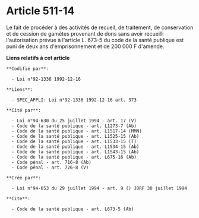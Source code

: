 # Article 511-14

Le fait de procéder à des activités de recueil, de traitement, de conservation et de cession de gamètes provenant de dons
sans avoir recueilli l'autorisation prévue à l'article L. 673-5 du code de la santé publique est puni de deux ans
d'emprisonnement et de 200 000 F d'amende.

**Liens relatifs à cet article**

	**Codifié par**:

	  - Loi n°92-1336 1992-12-16

	**Liens**:

	  - SPEC_APPLI: Loi n°92-1336 1992-12-16 art. 373

	**Cité par**:

	  - Loi n°94-630 du 25 juillet 1994 - art. 17 (V)
	  - Code de la santé publique - art. L1273-7 (Ab)
	  - Code de la santé publique - art. L1517-14 (MMN)
	  - Code de la santé publique - art. L1525-15 (Ab)
	  - Code de la santé publique - art. L1533-15 (T)
	  - Code de la santé publique - art. L1534-15 (Ab)
	  - Code de la santé publique - art. L1543-15 (Ab)
	  - Code de la santé publique - art. L675-16 (Ab)
	  - Code pénal - art. 716-8 (Ab)
	  - Code pénal - art. 726-8 (V)

	**Créé par**:

	  - Loi n°94-653 du 29 juillet 1994 - art. 9 () JORF 30 juillet 1994

	**Cite**:

	  - Code de la santé publique - art. L673-5 (Ab)
